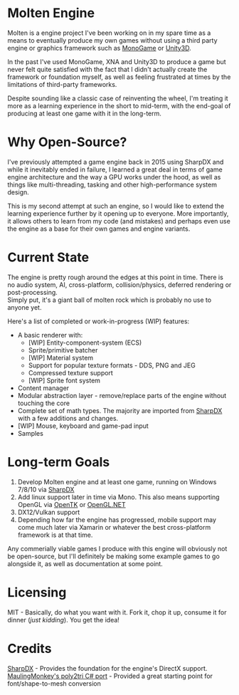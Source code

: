 # Molten Engine
Molten is a engine project I've been working on in my spare time as a means to eventually produce my own games without using a third party engine or graphics framework such as [MonoGame](http://monogame.net) or [Unity3D](https://unity3d.com/).

In the past I've used MonoGame, XNA and Unity3D to produce a game but never felt quite satisfied with the fact that I didn't actually create the framework or foundation myself, as well as feeling frustrated at times by the limitations of third-party frameworks.

Despite sounding like a classic case of reinventing the wheel, I'm treating it more as a learning experience in the short to mid-term, with the end-goal of producing at least one game with it in the long-term.

# Why Open-Source?
I've previously attempted a game engine back in 2015 using SharpDX and while it inevitably ended in failure, I learned a great deal in terms of game engine architecture and the way a GPU works under the hood, as well as things like multi-threading, tasking and other high-performance system design.

This is my second attempt at such an engine, so I would like to extend the learning experience further by it opening up to everyone. More importantly, it allows others to learn from my code (and mistakes) and perhaps even use the engine as a base for their own games and engine variants.

# Current State
The engine is pretty rough around the edges at this point in time. There is no audio system, AI, cross-platform, collision/physics, deferred rendering or post-processing.  
Simply put, it's a giant ball of molten rock which is probably no use to anyone yet.

Here's a list of completed or work-in-progress (WIP) features:
  * A basic renderer with:
    * [WIP] Entity-component-system (ECS)
    * Sprite/primitive batcher
    * [WIP] Material system
	* Support for popular texture formats - DDS, PNG and JEG
	* Compressed texture support
	* [WIP] Sprite font system
  * Content manager
  * Modular abstraction layer - remove/replace parts of the engine without touching the core
  * Complete set of math types. The majority are imported from [SharpDX](https://github.com/sharpdx/SharpDX) with a few additions and changes.
  * [WIP] Mouse, keyboard and game-pad input
  * Samples
  
  
# Long-term Goals
  1. Develop Molten engine and at least one game, running on Windows 7/8/10 via [SharpDX](http://sharpdx.org)
  2. Add linux support later in time via Mono. This also means supporting OpenGL via [OpenTK](https://opentk.github.io/) or [OpenGL.NET](https://github.com/luca-piccioni/OpenGL.Net)
  3. DX12/Vulkan support
  4. Depending how far the engine has progressed, mobile support may come much later via Xamarin or whatever the best cross-platform framework is at that time.

Any commerially viable games I produce with this engine will obviously not be open-source, but I'll definitely be making some example games to go alongside it, as well as documentation at some point.

# Licensing
MIT - Basically, do what you want with it. Fork it, chop it up, consume it for dinner (*just kidding*). You get the idea!

# Credits
[SharpDX](http://sharpdx.org) - Provides the foundation for the engine's DirectX support.  
[MaulingMonkey's poly2tri C# port](https://github.com/MaulingMonkey/poly2tri-cs) - Provided a great starting point for font/shape-to-mesh conversion